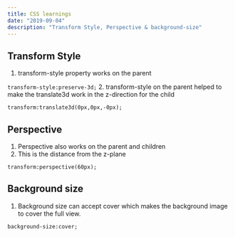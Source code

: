 ```yaml
---
title: CSS learnings
date: "2019-09-04"
description: "Transform Style, Perspective & background-size"
---
```

## Transform Style
1. transform-style property works on the parent

``
transform-style:preserve-3d;
``
2. transform-style on the parent helped to make the translate3d work in the z-direction for the child

``
transform:translate3d(0px,0px,-0px);
``

## Perspective
1. Perspective also works on the parent and children    
2. This is the distance from the z-plane

``
transform:perspective(60px);
``
## Background size
1. Background size can accept cover which makes the background image to cover the full view.

``
background-size:cover;
``